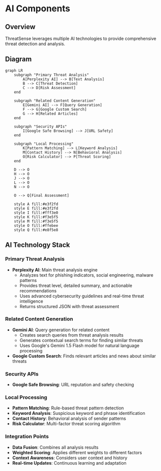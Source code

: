 # AI Components

## Overview

ThreatSense leverages multiple AI technologies to provide comprehensive threat detection and analysis.

## Diagram

```mermaid
graph LR
    subgraph "Primary Threat Analysis"
        A[Perplexity AI] --> B[Text Analysis]
        B --> C[Threat Detection]
        C --> D[Risk Assessment]
    end
    
    subgraph "Related Content Generation"
        E[Gemini AI] --> F[Query Generation]
        F --> G[Google Custom Search]
        G --> H[Related Articles]
    end
    
    subgraph "Security APIs"
        I[Google Safe Browsing] --> J[URL Safety]
    end
    
    subgraph "Local Processing"
        K[Pattern Matching] --> L[Keyword Analysis]
        M[Contact History] --> N[Behavioral Analysis]
        O[Risk Calculator] --> P[Threat Scoring]
    end
    
    D --> O
    H --> O
    J --> O
    L --> O
    N --> O
    
    O --> Q[Final Assessment]
    
    style A fill:#e3f2fd
    style E fill:#e3f2fd
    style I fill:#fff3e0
    style K fill:#f3e5f5
    style M fill:#f3e5f5
    style O fill:#ffebee
    style Q fill:#e8f5e8
```

## AI Technology Stack

### Primary Threat Analysis
- **Perplexity AI**: Main threat analysis engine
  - Analyzes text for phishing indicators, social engineering, malware patterns
  - Provides threat level, detailed summary, and actionable recommendations
  - Uses advanced cybersecurity guidelines and real-time threat intelligence
  - Returns structured JSON with threat assessment

### Related Content Generation
- **Gemini AI**: Query generation for related content
  - Creates search queries from threat analysis results
  - Generates contextual search terms for finding similar threats
  - Uses Google's Gemini 1.5 Flash model for natural language processing
- **Google Custom Search**: Finds relevant articles and news about similar threats

### Security APIs
- **Google Safe Browsing**: URL reputation and safety checking

### Local Processing
- **Pattern Matching**: Rule-based threat pattern detection
- **Keyword Analysis**: Suspicious keyword and phrase identification
- **Contact History**: Behavioral analysis of sender patterns
- **Risk Calculator**: Multi-factor threat scoring algorithm

### Integration Points
- **Data Fusion**: Combines all analysis results
- **Weighted Scoring**: Applies different weights to different factors
- **Context Awareness**: Considers user context and history
- **Real-time Updates**: Continuous learning and adaptation 